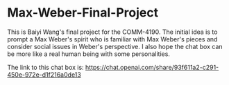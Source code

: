 # Max-Weber-Final-Project

This is Baiyi Wang's final project for the COMM-4190.
The initial idea is to prompt a Max Weber's spirit who is familiar with Max Weber's pieces and consider social issues in Weber's perspective. 
I also hope the chat box can be more like a real human being with some personalities.

The link to this chat box is: https://chat.openai.com/share/93f611a2-c291-450e-972e-d1f216a0de13
